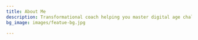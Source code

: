 ```yaml
---
title: About Me
description: Transformational coach helping you master digital age challenges.
bg_image: images/featue-bg.jpg

---
```

